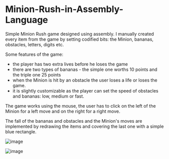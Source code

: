 # Minion-Rush-in-Assembly-Language

Simple Minion Rush game designed using assembly. I manually created every item from the game by setting codified bits: the Minion, bananas, obstacles, letters, digits etc.

Some features of the game:
  - the player has two extra lives before he loses the game
  - there are two types of bananas - the simple one worths 10 points and the triple one 25 points
  - when the Minion is hit by an obstacle the user loses a life or loses the game.
  - it is slightly customizable as the player can set the speed of obstacles and bananas: low, medium or fast. 

The game works using the mouse, the user has to click on the left of the Minion for a left move and on the right for a right move.

The fall of the bananas and obstacles and the Minion's moves are implemented by redrawing the items and covering the last one with a simple blue rectangle.

![image](https://github.com/patricia32/Minion-Rush-in-Assembly-Language/assets/125289158/8631c582-04fc-4539-aae7-dad4d2ce02dc)

![image](https://github.com/patricia32/Minion-Rush-in-Assembly-Language/assets/125289158/687b2ebd-03b8-48ec-be05-4fed4bfe2078)

